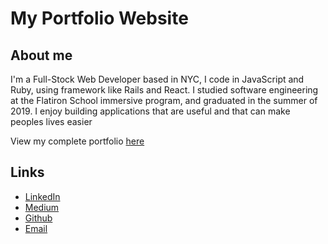 # My Portfolio Website 

## About me
I'm a Full-Stock Web Developer based in NYC, I code in JavaScript and Ruby, using framework like Rails and React. I studied software engineering at the Flatiron School immersive program, and graduated in the summer of 2019. I enjoy building applications that are useful and that can make peoples lives easier

View my complete portfolio [here](http://mendel-stillerman.surge.sh/)

## Links

- [LinkedIn](https://www.linkedin.com/in/mendel-stillerman-928b0a186/)
- [Medium](https://medium.com/@menstiler)
- [Github](https://github.com/menstiler)
- [Email](mailto:menstiler@gmail.com)
